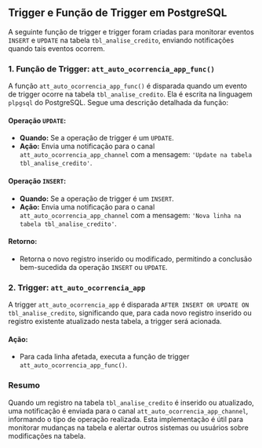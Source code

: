 ## Trigger e Função de Trigger em PostgreSQL
A seguinte função de trigger e trigger foram criadas para monitorar eventos `INSERT` e `UPDATE` na tabela `tbl_analise_credito`, enviando notificações quando tais eventos ocorrem.

### 1. Função de Trigger: `att_auto_ocorrencia_app_func()`
A função `att_auto_ocorrencia_app_func()` é disparada quando um evento de trigger ocorre na tabela `tbl_analise_credito`. Ela é escrita na linguagem `plpgsql` do PostgreSQL. Segue uma descrição detalhada da função:

#### Operação `UPDATE`:
- **Quando:** Se a operação de trigger é um `UPDATE`.
- **Ação:** Envia uma notificação para o canal `att_auto_ocorrencia_app_channel` com a mensagem: `'Update na tabela tbl_analise_credito'`.

#### Operação `INSERT`:
- **Quando:** Se a operação de trigger é um `INSERT`.
- **Ação:** Envia uma notificação para o canal `att_auto_ocorrencia_app_channel` com a mensagem: `'Nova linha na tabela tbl_analise_credito'`.

#### Retorno:
- Retorna o novo registro inserido ou modificado, permitindo a conclusão bem-sucedida da operação `INSERT` ou `UPDATE`.

### 2. Trigger: `att_auto_ocorrencia_app`
A trigger `att_auto_ocorrencia_app` é disparada `AFTER INSERT OR UPDATE ON tbl_analise_credito`, significando que, para cada novo registro inserido ou registro existente atualizado nesta tabela, a trigger será acionada.

#### Ação:
- Para cada linha afetada, executa a função de trigger `att_auto_ocorrencia_app_func()`.

### Resumo
Quando um registro na tabela `tbl_analise_credito` é inserido ou atualizado, uma notificação é enviada para o canal `att_auto_ocorrencia_app_channel`, informando o tipo de operação realizada. Esta implementação é útil para monitorar mudanças na tabela e alertar outros sistemas ou usuários sobre modificações na tabela.
